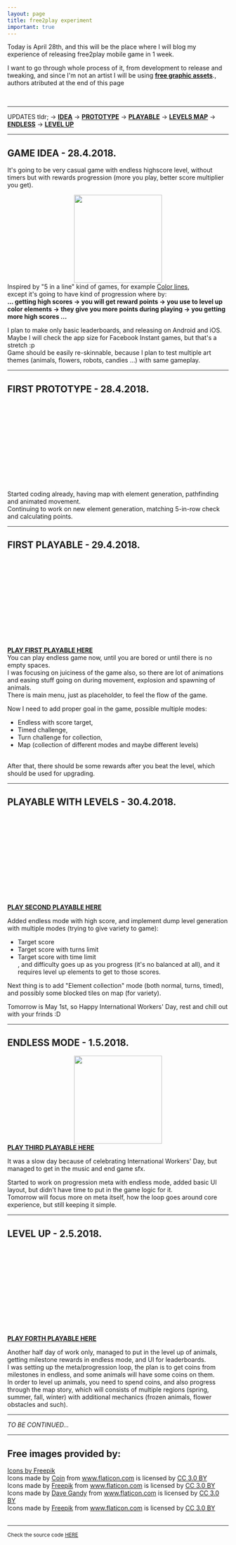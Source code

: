 ```yaml
---
layout: page
title: free2play experiment
important: true
---
```


<script src="{{ site.baseurl }}/js/blazy.min.js"></script>
<script>
    ;(function() {
        // Initialize
        var bLazy = new Blazy();
    })();
</script>

<style>
hr { background-color: #333;}
.important { font-weight: bold; }
img.b-lazy , img.center { margin: auto; display: block; }
</style>

Today is April 28th, and this will be the place where I will blog my experience of releasing free2play mobile game in 1 week.
<br />

I want to go through whole process of it, from development to release and tweaking, and since I'm not an artist I will be using <a class="important" href="#authors">free graphic assets</a>., authors atributed at the end of this page<br />

<br />

<hr />
UPDATES tldr;
-> <a class="important" href="#idea">IDEA</a>
-> <a class="important" href="#prototype">PROTOTYPE</a>
-> <a class="important" href="#playable">PLAYABLE</a>
-> <a class="important" href="#levels">LEVELS MAP</a>
-> <a class="important" href="#endless">ENDLESS</a>
-> <a class="important" href="#levelup">LEVEL UP</a>
<hr />
<h2 id="idea">GAME IDEA - 28.4.2018.</h2>

It's going to be very casual game with endless highscore level, without timers but with rewards progression (more you play, better score multiplier you get).
<br />

<img class="center" src="{{ site.baseurl }}/img/f2p/color-lines.png" width="200px" />
Inspired by "5 in a line" kind of games, for example <a href='http://vsg.quasihome.com/lines/index.html' target='\_blank'>Color lines</a>,<br />
except it's going to have kind of progression where by: <br /> <b>... getting high scores -> you will get reward points -> you use to level up color elements -> they give you more points during playing -> you getting more high scores ...</b>

I plan to make only basic leaderboards, and releasing on Android and iOS. Maybe I will check the app size for Facebook Instant games, but that's a stretch :p<br />
Game should be easily re-skinnable, because I plan to test multiple art themes (animals, flowers, robots, candies ...) with same gameplay.

<hr />
<h2 id="prototype">FIRST PROTOTYPE - 28.4.2018.</h2>

<img class="b-lazy"
     src="data:image/gif;base64,R0lGODlhAQABAAAAACH5BAEKAAEALAAAAAABAAEAAAICTAEAOw=="
     data-src="{{ site.baseurl }}/img/f2p/day1.gif"
     width="200px"
     alt="first prototype"
/>
Started coding already, having map with element generation, pathfinding and animated movement.<br />
Continuing to work on new element generation, matching 5-in-row check and calculating points.


<hr />
<h2 id="playable">FIRST PLAYABLE - 29.4.2018.</h2>

<a class="important" href="{{ site.baseurl }}/farm_lines/build_1/" target="_blank_">
<img class="b-lazy"
     src="data:image/gif;base64,R0lGODlhAQABAAAAACH5BAEKAAEALAAAAAABAAEAAAICTAEAOw=="
     data-src="{{ site.baseurl }}/img/f2p/day2.gif"
     width="200px"
     alt="first playable"
/>
PLAY FIRST PLAYABLE HERE</a><br />
You can play endless game now, until you are bored or until there is no empty spaces.<br />I was focusing on juiciness of the game also, so there are lot of animations and easing stuff going on during movement, explosion and spawning of animals.<br />
There is main menu, just as placeholder, to feel the flow of the game.<br />

Now I need to add proper goal in the game, possible multiple modes:<br />
- Endless with score target,<br />
- Timed challenge,<br />
- Turn challenge for collection,<br />
- Map (collection of different modes and maybe different levels)<br />
<br />
After that, there should be some rewards after you beat the level, which should be used for upgrading.

<hr />
<h2 id="levels">PLAYABLE WITH LEVELS - 30.4.2018.</h2>

<a class="important" href="{{ site.baseurl }}/farm_lines/build_2/" target="_blank_">
<img class="b-lazy"
     src="data:image/gif;base64,R0lGODlhAQABAAAAACH5BAEKAAEALAAAAAABAAEAAAICTAEAOw=="
     data-src="{{ site.baseurl }}/img/f2p/day3.gif"
     width="200px"
     alt="playable with levels"
/>
PLAY SECOND PLAYABLE HERE</a><br />

Added endless mode with high score, and implement dump level generation with multiple modes (trying to give variety to game):<br />
- Target score<br />
- Target score with turns limit<br />
- Target score with time limit<br />
, and difficulty goes up as you progress (it's no balanced at all), and it requires level up elements to get to those scores.<br />

Next thing is to add "Element collection" mode (both normal, turns, timed), and possibly some blocked tiles on map (for variety).<br />

Tomorrow is May 1st, so Happy International Workers' Day, rest and chill out with your frinds :D


<hr />
<h2 id="endless">ENDLESS MODE - 1.5.2018.</h2>

<a class="important" href="{{ site.baseurl }}/farm_lines/build_3/" target="_blank_">
<img class="center" src="{{ site.baseurl }}/img/f2p/day4.png" width="200px" />
PLAY THIRD PLAYABLE HERE</a><br />

It was a slow day because of celebrating International Workers' Day, but managed to get in the music and end game sfx.<br />

Started to work on progression meta with endless mode, added basic UI layout, but didn't have time to put in the game logic for it.<br />
Tomorrow will focus more on meta itself, how the loop goes around core experience, but still keeping it simple.

<hr />
<h2 id="levelup">LEVEL UP - 2.5.2018.</h2>

<a class="important" href="{{ site.baseurl }}/farm_lines/build_4/" target="_blank_">
<img class="b-lazy"
     src="data:image/gif;base64,R0lGODlhAQABAAAAACH5BAEKAAEALAAAAAABAAEAAAICTAEAOw=="
     data-src="{{ site.baseurl }}/img/f2p/day5.gif"
     width="200px"
     alt="leveling up animals"
/>
PLAY FORTH PLAYABLE HERE</a><br />

Another half day of work only, managed to put in the level up of animals, getting milestone rewards in endless mode, and UI for leaderboards.<br />
I was setting up the meta/progression loop, the plan is to get coins from milestones in endless, and some animals will have some coins on them.<br />In order to level up animals, you need to spend coins, and also progress through the map story, which will consists of multiple regions (spring, summer, fall, winter) with additional mechanics (frozen animals, flower obstacles and such).

<hr />
<i>TO BE CONTINUED...</i>
<hr />

<h2 id="authors">Free images provided by:</h2>
<a href='https://www.freepik.com/free-vector/flat-animal-heads-set_715458.htm'>Icons by Freepik</a>

<div>Icons made by <a href="https://www.flaticon.com/authors/smashicons" title="Coin">Coin</a> from <a href="https://www.flaticon.com/"     title="Flaticon">www.flaticon.com</a> is licensed by <a href="http://creativecommons.org/licenses/by/3.0/"     title="Creative Commons BY 3.0" target="_blank_">CC 3.0 BY</a></div>

<div>Icons made by <a href="http://www.freepik.com" title="Freepik">Freepik</a> from <a href="https://www.flaticon.com/" title="Flaticon">www.flaticon.com</a> is licensed by <a href="http://creativecommons.org/licenses/by/3.0/" title="Creative Commons BY 3.0" target="_blank_">CC 3.0 BY</a></div>

<div>Icons made by <a href="https://www.flaticon.com/authors/dave-gandy" title="Dave Gandy">Dave Gandy</a> from <a href="https://www.flaticon.com/" title="Flaticon">www.flaticon.com</a> is licensed by <a href="http://creativecommons.org/licenses/by/3.0/" title="Creative Commons BY 3.0" target="_blank_">CC 3.0 BY</a></div>

<div>Icons made by <a href="http://www.freepik.com" title="Freepik">Freepik</a> from <a href="https://www.flaticon.com/" title="Flaticon">www.flaticon.com</a> is licensed by <a href="http://creativecommons.org/licenses/by/3.0/" title="Creative Commons BY 3.0" target="_blank_">CC 3.0 BY</a></div>

<br />
<hr />

<small>
  Check the source code <a href="https://github.com/SavaMinic/f2p_experiment" target="_blank_">HERE</a>
</small>
